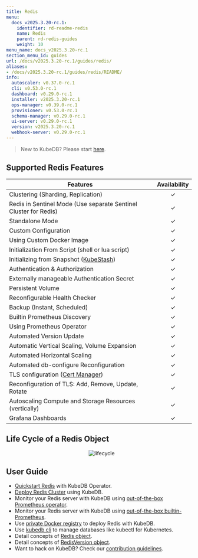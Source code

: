 ```yaml
---
title: Redis
menu:
  docs_v2025.3.20-rc.1:
    identifier: rd-readme-redis
    name: Redis
    parent: rd-redis-guides
    weight: 10
menu_name: docs_v2025.3.20-rc.1
section_menu_id: guides
url: /docs/v2025.3.20-rc.1/guides/redis/
aliases:
- /docs/v2025.3.20-rc.1/guides/redis/README/
info:
  autoscaler: v0.37.0-rc.1
  cli: v0.53.0-rc.1
  dashboard: v0.29.0-rc.1
  installer: v2025.3.20-rc.1
  ops-manager: v0.39.0-rc.1
  provisioner: v0.53.0-rc.1
  schema-manager: v0.29.0-rc.1
  ui-server: v0.29.0-rc.1
  version: v2025.3.20-rc.1
  webhook-server: v0.29.0-rc.1
---
```


> New to KubeDB? Please start [here](/docs/v2025.3.20-rc.1/README).

## Supported Redis Features
| Features                                                          | Availability |
|-------------------------------------------------------------------|:------------:|
| Clustering (Sharding, Replication)                                |   &#10003;   |
| Redis in Sentinel Mode (Use separate Sentinel Cluster for Redis)  |   &#10003;   |
| Standalone Mode                                                   |   &#10003;   |
| Custom Configuration                                              |   &#10003;   |
| Using Custom Docker Image                                         |   &#10003;   |
| Initialization From Script (shell or lua script)                  |   &#10003;   |
| Initializing from Snapshot ([KubeStash](https://kubestash.com/))  |   &#10003;   |
| Authentication & Authorization                                    |   &#10003;   |
| Externally manageable Authentication Secret                       |   &#10003;   |
| Persistent Volume                                                 |   &#10003;   |
| Reconfigurable Health Checker                                     |   &#10003;   |
| Backup (Instant, Scheduled)                                       |   &#10003;   |
| Builtin Prometheus Discovery                                      |   &#10003;   |
| Using Prometheus Operator                                         |   &#10003;   |
| Automated Version Update                                          |   &#10003;   |
| Automatic Vertical Scaling, Volume Expansion                      |   &#10003;   |
| Automated Horizontal Scaling                                      |   &#10003;   |
| Automated db-configure Reconfiguration                            |   &#10003;   |
| TLS configuration ([Cert Manager](https://cert-manager.io/docs/)) |   &#10003;   |
| Reconfiguration of TLS: Add, Remove, Update, Rotate               |   &#10003;   |
| Autoscaling Compute and Storage Resources (vertically)            |   &#10003;   |
| Grafana Dashboards                                                |   &#10003;   |



## Life Cycle of a Redis Object

<p align="center">
  <img alt="lifecycle"  src="/docs/v2025.3.20-rc.1/images/redis/redis-lifecycle.png">
</p>

## User Guide

- [Quickstart Redis](/docs/v2025.3.20-rc.1/guides/redis/quickstart/quickstart) with KubeDB Operator.
- [Deploy Redis Cluster](/docs/v2025.3.20-rc.1/guides/redis/clustering/redis-cluster) using KubeDB.
- Monitor your Redis server with KubeDB using [out-of-the-box Prometheus operator](/docs/v2025.3.20-rc.1/guides/redis/monitoring/using-prometheus-operator).
- Monitor your Redis server with KubeDB using [out-of-the-box builtin-Prometheus](/docs/v2025.3.20-rc.1/guides/redis/monitoring/using-builtin-prometheus).
- Use [private Docker registry](/docs/v2025.3.20-rc.1/guides/redis/private-registry/using-private-registry) to deploy Redis with KubeDB.
- Use [kubedb cli](/docs/v2025.3.20-rc.1/guides/redis/cli/cli) to manage databases like kubectl for Kubernetes.
- Detail concepts of [Redis object](/docs/v2025.3.20-rc.1/guides/redis/concepts/redis).
- Detail concepts of [RedisVersion object](/docs/v2025.3.20-rc.1/guides/redis/concepts/catalog).
- Want to hack on KubeDB? Check our [contribution guidelines](/docs/v2025.3.20-rc.1/CONTRIBUTING).
